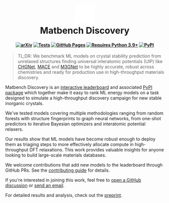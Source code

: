 <h1 align="center">
  <img src="https://github.com/janosh/matbench-discovery/raw/main/site/static/favicon.svg" alt="Logo" width="60px"><br>
  Matbench Discovery
</h1>

<h4 align="center" class="toc-exclude">

[![arXiv](https://img.shields.io/badge/arXiv-2308.14920-blue?logo=arxiv&logoColor=white)](https://arxiv.org/abs/2308.14920)
[![Tests](https://github.com/janosh/matbench-discovery/actions/workflows/test.yml/badge.svg)](https://github.com/janosh/matbench-discovery/actions/workflows/test.yml)
[![GitHub Pages](https://github.com/janosh/matbench-discovery/actions/workflows/gh-pages.yml/badge.svg)](https://github.com/janosh/matbench-discovery/actions/workflows/gh-pages.yml)
[![Requires Python 3.9+](https://img.shields.io/badge/Python-3.9+-blue.svg?logo=python&logoColor=white)](https://python.org/downloads)
[![PyPI](https://img.shields.io/pypi/v/matbench-discovery?logo=pypi&logoColor=white)](https://pypi.org/project/matbench-discovery?logo=pypi&logoColor=white)

</h4>

> TL;DR: We benchmark ML models on crystal stability prediction from unrelaxed structures finding universal interatomic potentials (UIP) like [CHGNet](https://github.com/CederGroupHub/chgnet), [MACE](https://github.com/ACEsuit/mace) and [M3GNet](https://github.com/materialsvirtuallab/m3gnet) to be highly accurate, robust across chemistries and ready for production use in high-throughput materials discovery.

Matbench Discovery is an [interactive leaderboard](https://janosh.github.io/matbench-discovery/models) and associated [PyPI package](https://pypi.org/project/matbench-discovery) which together make it easy to rank ML energy models on a task designed to simulate a high-throughput discovery campaign for new stable inorganic crystals.

We've tested <slot name="model-count" />models covering multiple methodologies ranging from random forests with structure fingerprints to graph neural networks, from one-shot predictors to iterative Bayesian optimizers and interatomic potential relaxers.

<slot name="best-report" />

Our results show that ML models have become robust enough to deploy them as triaging steps to more effectively allocate compute in high-throughput DFT relaxations. This work provides valuable insights for anyone looking to build large-scale materials databases.

<slot name="metrics-table" />

We welcome contributions that add new models to the leaderboard through GitHub PRs. See the [contributing guide](https://janosh.github.io/matbench-discovery/contribute) for details.

If you're interested in joining this work, feel free to [open a GitHub discussion](https://github.com/janosh/matbench-discovery/discussions) or [send an email](mailto:janosh@lbl.gov?subject=Collaborate%20on%20Matbench%20Discovery).

For detailed results and analysis, check out the [preprint](https://janosh.github.io/matbench-discovery/preprint).
